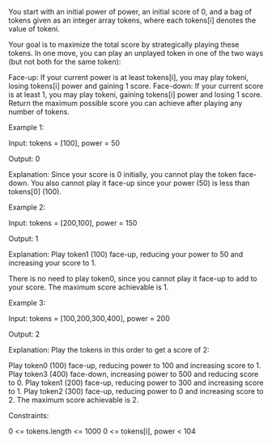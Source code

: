 You start with an initial power of power, an initial score of 0, and a bag of tokens given as an integer array tokens, where each tokens[i] denotes the value of tokeni.

Your goal is to maximize the total score by strategically playing these tokens. In one move, you can play an unplayed token in one of the two ways (but not both for the same token):

Face-up: If your current power is at least tokens[i], you may play tokeni, losing tokens[i] power and gaining 1 score.
Face-down: If your current score is at least 1, you may play tokeni, gaining tokens[i] power and losing 1 score.
Return the maximum possible score you can achieve after playing any number of tokens.

 

Example 1:

Input: tokens = [100], power = 50

Output: 0

Explanation: Since your score is 0 initially, you cannot play the token face-down. You also cannot play it face-up since your power (50) is less than tokens[0] (100).

Example 2:

Input: tokens = [200,100], power = 150

Output: 1

Explanation: Play token1 (100) face-up, reducing your power to 50 and increasing your score to 1.

There is no need to play token0, since you cannot play it face-up to add to your score. The maximum score achievable is 1.

Example 3:

Input: tokens = [100,200,300,400], power = 200

Output: 2

Explanation: Play the tokens in this order to get a score of 2:

Play token0 (100) face-up, reducing power to 100 and increasing score to 1.
Play token3 (400) face-down, increasing power to 500 and reducing score to 0.
Play token1 (200) face-up, reducing power to 300 and increasing score to 1.
Play token2 (300) face-up, reducing power to 0 and increasing score to 2.
The maximum score achievable is 2.

 

Constraints:

0 <= tokens.length <= 1000
0 <= tokens[i], power < 104

